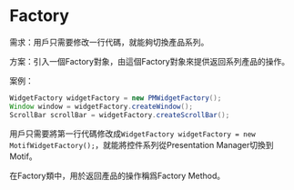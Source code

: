 # Factory

需求：用戶只需要修改一行代碼，就能夠切換產品系列。

方案：引入一個Factory對象，由這個Factory對象來提供返回系列產品的操作。

案例：

```Java
WidgetFactory widgetFactory = new PMWidgetFactory();
Window window = widgetFactory.createWindow();
ScrollBar scrollBar = widgetFactory.createScrollBar();
```

用戶只需要將第一行代碼修改成`WidgetFactory widgetFactory = new MotifWidgetFactory();`，就能將控件系列從Presentation Manager切換到Motif。

在Factory類中，用於返回產品的操作稱爲Factory Method。
